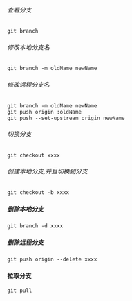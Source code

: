 ###### 查看分支
```shell
git branch
```
###### 修改本地分支名
```shell
git branch -m oldName newName
```
###### 修改远程分支名
```shell
git branch -m oldName newName
git push origin :oldName
git push --set-upstream origin newName
```

###### 切换分支
```shell
git checkout xxxx
```
###### 创建本地分支,并且切换到分支
```shell
git checkout -b xxxx
```

##### 删除本地分支
```shell
git branch -d xxxx
```
##### 删除远程分支
```shell
git push origin --delete xxxx
```

#### 拉取分支
```shell
git pull
```